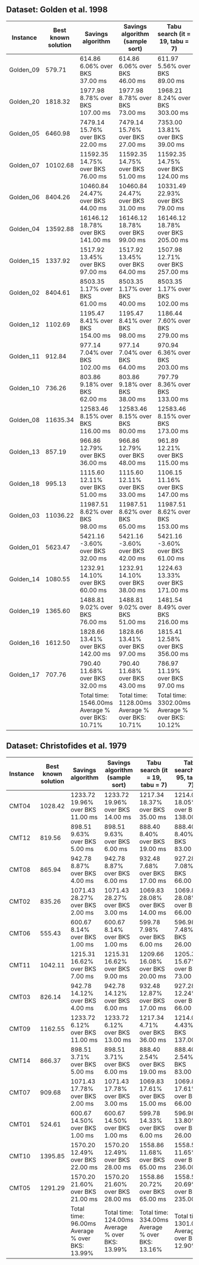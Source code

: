 ## Dataset: Golden et al. 1998
| Instance | Best known solution | Savings algorithm | Savings algorithm (sample sort) | Tabu search (it = 19, tabu = 7) | Tabu search (it = 95, tabu = 7) |
| --- | --- | --- | --- | --- | --- |
| Golden_09 | 579.71 | 614.86 <br> 6.06% over BKS <br> 37.00 ms | 614.86 <br> 6.06% over BKS <br> 46.00 ms | 611.97 <br> 5.56% over BKS <br> 89.00 ms | 610.18 <br> 5.26% over BKS <br> 291.00 ms |
| Golden_20 | 1818.32 | 1977.98 <br> 8.78% over BKS <br> 107.00 ms | 1977.98 <br> 8.78% over BKS <br> 73.00 ms | 1968.21 <br> 8.24% over BKS <br> 303.00 ms | 1966.56 <br> 8.15% over BKS <br> 1067.00 ms |
| Golden_05 | 6460.98 | 7479.14 <br> 15.76% over BKS <br> 22.00 ms | 7479.14 <br> 15.76% over BKS <br> 27.00 ms | 7353.00 <br> 13.81% over BKS <br> 39.00 ms | 7246.30 <br> 12.15% over BKS <br> 110.00 ms |
| Golden_07 | 10102.68 | 11592.35 <br> 14.75% over BKS <br> 76.00 ms | 11592.35 <br> 14.75% over BKS <br> 51.00 ms | 11592.35 <br> 14.75% over BKS <br> 124.00 ms | 11592.35 <br> 14.75% over BKS <br> 315.00 ms |
| Golden_06 | 8404.26 | 10460.84 <br> 24.47% over BKS <br> 44.00 ms | 10460.84 <br> 24.47% over BKS <br> 31.00 ms | 10331.49 <br> 22.93% over BKS <br> 79.00 ms | 10256.91 <br> 22.04% over BKS <br> 215.00 ms |
| Golden_04 | 13592.88 | 16146.12 <br> 18.78% over BKS <br> 141.00 ms | 16146.12 <br> 18.78% over BKS <br> 99.00 ms | 16146.12 <br> 18.78% over BKS <br> 205.00 ms | 16146.12 <br> 18.78% over BKS <br> 461.00 ms |
| Golden_15 | 1337.92 | 1517.92 <br> 13.45% over BKS <br> 97.00 ms | 1517.92 <br> 13.45% over BKS <br> 64.00 ms | 1507.98 <br> 12.71% over BKS <br> 257.00 ms | 1501.35 <br> 12.22% over BKS <br> 949.00 ms |
| Golden_02 | 8404.61 | 8503.35 <br> 1.17% over BKS <br> 61.00 ms | 8503.35 <br> 1.17% over BKS <br> 40.00 ms | 8503.35 <br> 1.17% over BKS <br> 102.00 ms | 8503.35 <br> 1.17% over BKS <br> 284.00 ms |
| Golden_12 | 1102.69 | 1195.47 <br> 8.41% over BKS <br> 154.00 ms | 1195.47 <br> 8.41% over BKS <br> 98.00 ms | 1186.44 <br> 7.60% over BKS <br> 279.00 ms | 1179.41 <br> 6.96% over BKS <br> 785.00 ms |
| Golden_11 | 912.84 | 977.14 <br> 7.04% over BKS <br> 102.00 ms | 977.14 <br> 7.04% over BKS <br> 64.00 ms | 970.94 <br> 6.36% over BKS <br> 203.00 ms | 970.11 <br> 6.27% over BKS <br> 586.00 ms |
| Golden_10 | 736.26 | 803.86 <br> 9.18% over BKS <br> 62.00 ms | 803.86 <br> 9.18% over BKS <br> 38.00 ms | 797.79 <br> 8.36% over BKS <br> 133.00 ms | 795.44 <br> 8.04% over BKS <br> 426.00 ms |
| Golden_08 | 11635.34 | 12583.46 <br> 8.15% over BKS <br> 116.00 ms | 12583.46 <br> 8.15% over BKS <br> 80.00 ms | 12583.46 <br> 8.15% over BKS <br> 173.00 ms | 12583.46 <br> 8.15% over BKS <br> 404.00 ms |
| Golden_13 | 857.19 | 966.86 <br> 12.79% over BKS <br> 36.00 ms | 966.86 <br> 12.79% over BKS <br> 48.00 ms | 961.89 <br> 12.21% over BKS <br> 115.00 ms | 960.90 <br> 12.10% over BKS <br> 433.00 ms |
| Golden_18 | 995.13 | 1115.60 <br> 12.11% over BKS <br> 51.00 ms | 1115.60 <br> 12.11% over BKS <br> 33.00 ms | 1106.15 <br> 11.16% over BKS <br> 147.00 ms | 1105.79 <br> 11.12% over BKS <br> 531.00 ms |
| Golden_03 | 11036.22 | 11987.51 <br> 8.62% over BKS <br> 98.00 ms | 11987.51 <br> 8.62% over BKS <br> 65.00 ms | 11987.51 <br> 8.62% over BKS <br> 153.00 ms | 11987.51 <br> 8.62% over BKS <br> 403.00 ms |
| Golden_01 | 5623.47 | 5421.16 <br> -3.60% over BKS <br> 32.00 ms | 5421.16 <br> -3.60% over BKS <br> 42.00 ms | 5421.16 <br> -3.60% over BKS <br> 61.00 ms | 5421.16 <br> -3.60% over BKS <br> 186.00 ms |
| Golden_14 | 1080.55 | 1232.91 <br> 14.10% over BKS <br> 60.00 ms | 1232.91 <br> 14.10% over BKS <br> 38.00 ms | 1224.63 <br> 13.33% over BKS <br> 171.00 ms | 1224.63 <br> 13.33% over BKS <br> 630.00 ms |
| Golden_19 | 1365.60 | 1488.81 <br> 9.02% over BKS <br> 76.00 ms | 1488.81 <br> 9.02% over BKS <br> 51.00 ms | 1481.54 <br> 8.49% over BKS <br> 216.00 ms | 1480.78 <br> 8.43% over BKS <br> 780.00 ms |
| Golden_16 | 1612.50 | 1828.66 <br> 13.41% over BKS <br> 142.00 ms | 1828.66 <br> 13.41% over BKS <br> 97.00 ms | 1815.41 <br> 12.58% over BKS <br> 356.00 ms | 1812.10 <br> 12.38% over BKS <br> 1196.00 ms |
| Golden_17 | 707.76 | 790.40 <br> 11.68% over BKS <br> 32.00 ms | 790.40 <br> 11.68% over BKS <br> 43.00 ms | 786.97 <br> 11.19% over BKS <br> 97.00 ms | 786.58 <br> 11.14% over BKS <br> 359.00 ms |
|  |  | Total time: 1546.00ms <br> Average % over BKS: 10.71% | Total time: 1128.00ms <br> Average % over BKS: 10.71% | Total time: 3302.00ms <br> Average % over BKS: 10.12% | Total time: 10411.00ms <br> Average % over BKS: 9.87% |
## Dataset: Christofides et al. 1979
| Instance | Best known solution | Savings algorithm | Savings algorithm (sample sort) | Tabu search (it = 19, tabu = 7) | Tabu search (it = 95, tabu = 7) |
| --- | --- | --- | --- | --- | --- |
| CMT04 | 1028.42 | 1233.72 <br> 19.96% over BKS <br> 11.00 ms | 1233.72 <br> 19.96% over BKS <br> 14.00 ms | 1217.34 <br> 18.37% over BKS <br> 35.00 ms | 1214.08 <br> 18.05% over BKS <br> 138.00 ms |
| CMT12 | 819.56 | 898.51 <br> 9.63% over BKS <br> 5.00 ms | 898.51 <br> 9.63% over BKS <br> 6.00 ms | 888.40 <br> 8.40% over BKS <br> 19.00 ms | 888.40 <br> 8.40% over BKS <br> 83.00 ms |
| CMT08 | 865.94 | 942.78 <br> 8.87% over BKS <br> 4.00 ms | 942.78 <br> 8.87% over BKS <br> 6.00 ms | 932.48 <br> 7.68% over BKS <br> 17.00 ms | 927.28 <br> 7.08% over BKS <br> 66.00 ms |
| CMT02 | 835.26 | 1071.43 <br> 28.27% over BKS <br> 2.00 ms | 1071.43 <br> 28.27% over BKS <br> 3.00 ms | 1069.83 <br> 28.08% over BKS <br> 14.00 ms | 1069.83 <br> 28.08% over BKS <br> 66.00 ms |
| CMT06 | 555.43 | 600.67 <br> 8.14% over BKS <br> 1.00 ms | 600.67 <br> 8.14% over BKS <br> 1.00 ms | 599.78 <br> 7.98% over BKS <br> 6.00 ms | 596.98 <br> 7.48% over BKS <br> 26.00 ms |
| CMT11 | 1042.11 | 1215.31 <br> 16.62% over BKS <br> 7.00 ms | 1215.31 <br> 16.62% over BKS <br> 9.00 ms | 1209.66 <br> 16.08% over BKS <br> 20.00 ms | 1205.39 <br> 15.67% over BKS <br> 73.00 ms |
| CMT03 | 826.14 | 942.78 <br> 14.12% over BKS <br> 4.00 ms | 942.78 <br> 14.12% over BKS <br> 6.00 ms | 932.48 <br> 12.87% over BKS <br> 17.00 ms | 927.28 <br> 12.24% over BKS <br> 66.00 ms |
| CMT09 | 1162.55 | 1233.72 <br> 6.12% over BKS <br> 11.00 ms | 1233.72 <br> 6.12% over BKS <br> 13.00 ms | 1217.34 <br> 4.71% over BKS <br> 36.00 ms | 1214.08 <br> 4.43% over BKS <br> 137.00 ms |
| CMT14 | 866.37 | 898.51 <br> 3.71% over BKS <br> 5.00 ms | 898.51 <br> 3.71% over BKS <br> 6.00 ms | 888.40 <br> 2.54% over BKS <br> 19.00 ms | 888.40 <br> 2.54% over BKS <br> 83.00 ms |
| CMT07 | 909.68 | 1071.43 <br> 17.78% over BKS <br> 2.00 ms | 1071.43 <br> 17.78% over BKS <br> 3.00 ms | 1069.83 <br> 17.61% over BKS <br> 15.00 ms | 1069.83 <br> 17.61% over BKS <br> 66.00 ms |
| CMT01 | 524.61 | 600.67 <br> 14.50% over BKS <br> 1.00 ms | 600.67 <br> 14.50% over BKS <br> 1.00 ms | 599.78 <br> 14.33% over BKS <br> 6.00 ms | 596.98 <br> 13.80% over BKS <br> 26.00 ms |
| CMT10 | 1395.85 | 1570.20 <br> 12.49% over BKS <br> 22.00 ms | 1570.20 <br> 12.49% over BKS <br> 28.00 ms | 1558.86 <br> 11.68% over BKS <br> 65.00 ms | 1558.50 <br> 11.65% over BKS <br> 236.00 ms |
| CMT05 | 1291.29 | 1570.20 <br> 21.60% over BKS <br> 21.00 ms | 1570.20 <br> 21.60% over BKS <br> 28.00 ms | 1558.86 <br> 20.72% over BKS <br> 65.00 ms | 1558.50 <br> 20.69% over BKS <br> 235.00 ms |
|  |  | Total time: 96.00ms <br> Average % over BKS: 13.99% | Total time: 124.00ms <br> Average % over BKS: 13.99% | Total time: 334.00ms <br> Average % over BKS: 13.16% | Total time: 1301.00ms <br> Average % over BKS: 12.90% |
